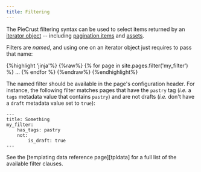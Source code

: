 ```yaml
---
title: Filtering
---
```


The PieCrust filtering syntax can be used to select items returned by an
[iterator object][it] -- including [pagination items][pag] and [assets][ass].

Filters are _named_, and using one on an iterator object just requires to pass
that name:

{%highlight 'jinja'%}
{%raw%}
{% for page in site.pages.filter('my_filter') %}
...
{% endfor %}
{%endraw%}
{%endhighlight%}

The named filter should be available in the page's configuration header. For
instance, the following filter matches pages that have the `pastry` tag (_i.e._
a `tags` metadata value that contains `pastry`) and are not drafts (_i.e._ don't
have a `draft` metadata value set to `true`):

    ---
    title: Something
    my_filter:
        has_tags: pastry
        not:
            is_draft: true
    ---

See the [templating data reference page][tpldata] for a full list of the
available filter clauses.


[it]: {{docurl('content/iterators')}}
[pag]: {{docurl('content/pagination')}}
[ass]: {{docurl('content/assets')}}

